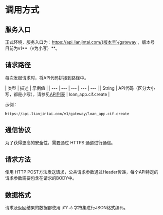 # 调用方式

## 服务入口

正式环境，服务入口为：https://api.lianjintai.com/{版本号}/gateway ，版本号目前为v1**（v为小写）**。

## 请求路径
每次发起请求时，将API代码拼接到路径中。

| 类型 | 描述 | 示例值 |
| --- | --- | --- | --- | --- |
| String | API代码（区分大小写，都是小写），请参见[API列表](2.API%E5%88%97%E8%A1%A8.html) | loan\_app.cif.create |

示例：
```
https://api.lianjintai.com/v1/gateway/loan_app.cif.create
```

## 通信协议

为了获得更高的安全性，需要通过 HTTPS 通道进行通信。

## 请求方法

使用 HTTP POST方法发送请求，公共请求参数通过Header传递，每个API特定的请求参数需要包含在请求的BODY中。

## 数据格式

请求及返回结果的数据都使用 `UTF-8` 字符集进行JSON格式编码。
